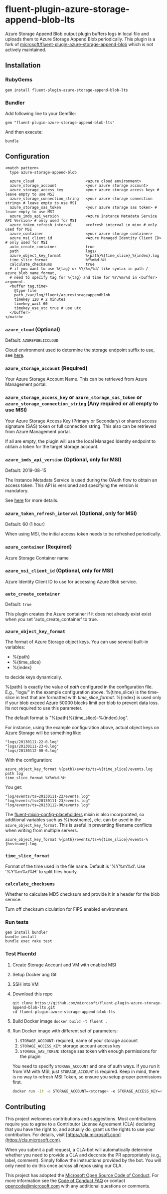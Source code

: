 # fluent-plugin-azure-storage-append-blob-lts

Azure Storage Append Blob output plugin buffers logs in local file and uploads them to Azure Storage Append Blob periodically.
This plugin is a fork of [microsoft/fluent-plugin-azure-storage-append-blob](https://github.com/microsoft/fluent-plugin-azure-storage-append-blob) which is not actively maintained.

## Installation

### RubyGems

    gem install fluent-plugin-azure-storage-append-blob-lts

### Bundler

Add following line to your Gemfile:

    gem "fluent-plugin-azure-storage-append-blob-lts"

And then execute:

    bundle

## Configuration

    <match pattern>
      type azure-storage-append-blob

      azure_cloud                       <azure cloud environment>
      azure_storage_account             <your azure storage account>
      azure_storage_access_key          <your azure storage access key> # leave empty to use MSI
      azure_storage_connection_string   <your azure storage connection string> # leave empty to use MSI
      azure_storage_sas_token           <your azure storage sas token> # leave empty to use MSI
      azure_imds_api_version            <Azure Instance Metadata Service API Version> # only used for MSI
      azure_token_refresh_interval      <refresh interval in min> # only used for MSI
      azure_container                   <your azure storage container>
      azure_msi_client_id               <Azure Managed Identity Client ID> # only used for MSI
      auto_create_container             true
      path                              logs/
      azure_object_key_format           %{path}%{time_slice}_%{index}.log
      time_slice_format                 %Y%m%d-%H
      calculate_checksums               true
      # if you want to use %{tag} or %Y/%m/%d/ like syntax in path / azure_blob_name_format,
      # need to specify tag for %{tag} and time for %Y/%m/%d in <buffer> argument.
      <buffer tag,time>
        @type file
        path /var/log/fluent/azurestorageappendblob
        timekey 120 # 2 minutes
        timekey_wait 60
        timekey_use_utc true # use utc
      </buffer>
    </match>

### `azure_cloud` (Optional)

Default: `AZUREPUBLICCLOUD`

Cloud environment used to determine the storage endpoint suffix to use, see [here](https://github.com/Azure/go-autorest/blob/master/autorest/azure/environments.go).

### `azure_storage_account` (Required)

Your Azure Storage Account Name. This can be retrieved from Azure Management portal.

### `azure_storage_access_key` or `azure_storage_sas_token` or `azure_storage_connection_string` (Any required or all empty to use MSI)

Your Azure Storage Access Key (Primary or Secondary) or shared access signature (SAS) token or full connection string.
This also can be retrieved from Azure Management portal.

If all are empty, the plugin will use the local Managed Identity endpoint to obtain a token for the target storage account.

### `azure_imds_api_version` (Optional, only for MSI)

Default: 2019-08-15

The Instance Metadata Service is used during the OAuth flow to obtain an access token. This API is versioned and specifying the version is mandatory.

See [here](https://docs.microsoft.com/en-us/azure/virtual-machines/linux/instance-metadata-service#versioning) for more details.

### `azure_token_refresh_interval` (Optional, only for MSI)

Default: 60 (1 hour)

When using MSI, the initial access token needs to be refreshed periodically.

### `azure_container` (Required)

Azure Storage Container name

### `azure_msi_client_id` (Optional, only for MSI)

Azure Identity Client ID to use for accessing Azure Blob service.

### `auto_create_container`

Default: `true`

This plugin creates the Azure container if it does not already exist exist when you set 'auto_create_container' to true.

### `azure_object_key_format`

The format of Azure Storage object keys. You can use several built-in variables:

- %{path}
- %{time_slice}
- %{index}

to decide keys dynamically.

%{path} is exactly the value of *path* configured in the configuration file. E.g., "logs/" in the example configuration above.
%{time_slice} is the time-slice in text that are formatted with *time_slice_format*.
%{index} is used only if your blob exceed Azure 50000 blocks limit per blob to prevent data loss. Its not required to use this parameter.

The default format is "%{path}%{time_slice}-%{index}.log".

For instance, using the example configuration above, actual object keys on Azure Storage will be something like:

    "logs/20130111-22-0.log"
    "logs/20130111-23-0.log"
    "logs/20130112-00-0.log"

With the configuration:

    azure_object_key_format %{path}/events/ts=%{time_slice}/events.log
    path log
    time_slice_format %Y%m%d-%H

You get:

    "log/events/ts=20130111-22/events.log"
    "log/events/ts=20130111-23/events.log"
    "log/events/ts=20130112-00/events.log"

The [fluent-mixin-config-placeholders](https://github.com/tagomoris/fluent-mixin-config-placeholders) mixin is also incorporated, so additional variables such as %{hostname}, etc. can be used in the `azure_object_key_format`. This is useful in preventing filename conflicts when writing from multiple servers.

    azure_object_key_format %{path}/events/ts=%{time_slice}/events-%{hostname}.log

### `time_slice_format`

Format of the time used in the file name. Default is '%Y%m%d'. Use '%Y%m%d%H' to split files hourly.

### `calculate_checksums`

Whether to calculate MD5 checksum and provide it in a header for the blob service.

Turn off checksum clculation for FIPS enabled environment.

### Run tests

    gem install bundler
    bundle install
    bundle exec rake test


### Test Fluentd

1. Create Storage Account and VM with enabled MSI
2. Setup Docker ang Git
3. SSH into VM
4. Download this repo
   ```
   git clone https://github.com/microsoft/fluent-plugin-azure-storage-append-blob-lts.git
   cd fluent-plugin-azure-storage-append-blob-lts
   ```
5. Build Docker image
   `docker build -t fluent .`
6. Run Docker image with different set of parameters:

    1. `STORAGE_ACCOUNT`: required, name of your storage account
    2. `STORAGE_ACCESS_KEY`: storage account access key
    3. `STORAGE_SAS_TOKEN`: storage sas token with enough permissions for the plugin

    You need to specify `STORAGE_ACCOUNT` and one of auth ways. If you run it from VM with MSI,
    just `STORAGE_ACCOUNT` is required. Keep in mind, there is no way to refresh MSI Token, so
    ensure you setup proper permissions first.

    ```bash
    docker run -it -e STORAGE_ACCOUNT=<storage> -e STORAGE_ACCESS_KEY=<key> fluent
    ```

## Contributing

This project welcomes contributions and suggestions.  Most contributions require you to agree to a
Contributor License Agreement (CLA) declaring that you have the right to, and actually do, grant us
the rights to use your contribution. For details, visit [https://cla.microsoft.com](https://cla.microsoft.com).

When you submit a pull request, a CLA-bot will automatically determine whether you need to provide
a CLA and decorate the PR appropriately (e.g., label, comment). Simply follow the instructions
provided by the bot. You will only need to do this once across all repos using our CLA.

This project has adopted the [Microsoft Open Source Code of Conduct](https://opensource.microsoft.com/codeofconduct/).
For more information see the [Code of Conduct FAQ](https://opensource.microsoft.com/codeofconduct/faq/) or
contact [opencode@microsoft.com](mailto:opencode@microsoft.com) with any additional questions or comments.
